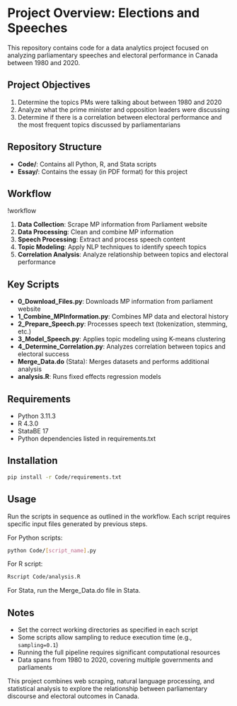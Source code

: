# Project Overview: Elections and Speeches

This repository contains code for a data analytics project focused on analyzing parliamentary speeches and electoral performance in Canada between 1980 and 2020.

## Project Objectives

1. Determine the topics PMs were talking about between 1980 and 2020
2. Analyze what the prime minister and opposition leaders were discussing
3. Determine if there is a correlation between electoral performance and the most frequent topics discussed by parliamentarians

## Repository Structure

- **Code/**: Contains all Python, R, and Stata scripts
- **Essay/**: Contains the essay (in PDF format) for this project

## Workflow

!workflow

1. **Data Collection**: Scrape MP information from Parliament website
2. **Data Processing**: Clean and combine MP information
3. **Speech Processing**: Extract and process speech content
4. **Topic Modeling**: Apply NLP techniques to identify speech topics
5. **Correlation Analysis**: Analyze relationship between topics and electoral performance

## Key Scripts

- **0_Download_Files.py**: Downloads MP information from parliament website
- **1_Combine_MPInformation.py**: Combines MP data and electoral history
- **2_Prepare_Speech.py**: Processes speech text (tokenization, stemming, etc.)
- **3_Model_Speech.py**: Applies topic modeling using K-means clustering
- **4_Determine_Correlation.py**: Analyzes correlation between topics and electoral success
- **Merge_Data.do** (Stata): Merges datasets and performs additional analysis
- **analysis.R**: Runs fixed effects regression models

## Requirements

- Python 3.11.3
- R 4.3.0
- StataBE 17
- Python dependencies listed in requirements.txt

## Installation

```bash
pip install -r Code/requirements.txt
```

## Usage

Run the scripts in sequence as outlined in the workflow. Each script requires specific input files generated by previous steps.

For Python scripts:
```bash
python Code/[script_name].py
```

For R script:
```bash
Rscript Code/analysis.R
```

For Stata, run the Merge_Data.do file in Stata.

## Notes

- Set the correct working directories as specified in each script
- Some scripts allow sampling to reduce execution time (e.g., `sampling=0.1`)
- Running the full pipeline requires significant computational resources
- Data spans from 1980 to 2020, covering multiple governments and parliaments

This project combines web scraping, natural language processing, and statistical analysis to explore the relationship between parliamentary discourse and electoral outcomes in Canada.